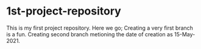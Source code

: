 # 1st-project-repository
This is my first project repository.
Here we go;
  Creating a very first branch is a fun.
  Creating second branch metioning the date of creation as 15-May-2021.
